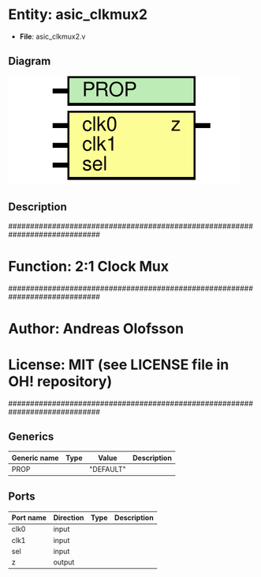 # Entity: asic_clkmux2

- **File**: asic_clkmux2.v
## Diagram

![Diagram](asic_clkmux2.svg "Diagram")
## Description

#############################################################################
# Function: 2:1 Clock Mux                                                   #
#############################################################################
# Author:   Andreas Olofsson                                                #
# License:  MIT (see LICENSE file in OH! repository)                        #
#############################################################################

## Generics

| Generic name | Type | Value     | Description |
| ------------ | ---- | --------- | ----------- |
| PROP         |      | "DEFAULT" |             |
## Ports

| Port name | Direction | Type | Description |
| --------- | --------- | ---- | ----------- |
| clk0      | input     |      |             |
| clk1      | input     |      |             |
| sel       | input     |      |             |
| z         | output    |      |             |
